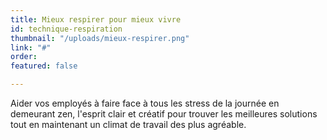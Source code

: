 ```yaml
---
title: Mieux respirer pour mieux vivre
id: technique-respiration
thumbnail: "/uploads/mieux-respirer.png"
link: "#"
order: 
featured: false

---
```

Aider vos employés à faire face à tous les stress de la journée en demeurant zen, l'esprit clair et créatif pour trouver les meilleures solutions tout en maintenant un climat de travail des plus agréable. 